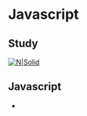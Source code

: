 # Javascript
## Study

[![N|Solid](https://cldup.com/dTxpPi9lDf.thumb.png)](https://github.com/aidenkoog)

## Javascript
- 





